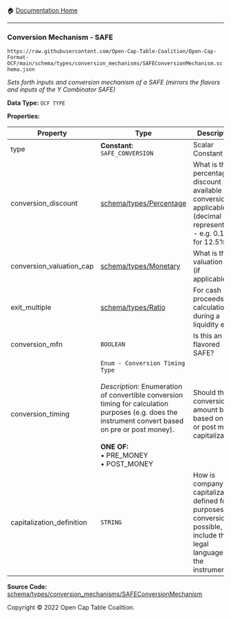 :house: [Documentation Home](../../../../README.md)

---

### Conversion Mechanism - SAFE

`https://raw.githubusercontent.com/Open-Cap-Table-Coalition/Open-Cap-Format-OCF/main/schema/types/conversion_mechanisms/SAFEConversionMechanism.schema.json`

_Sets forth inputs and conversion mechanism of a SAFE (mirrors the flavors and inputs of the Y Combinator SAFE)_

**Data Type:** `OCF TYPE`

**Properties:**

| Property                  | Type                                                                                                                                                                                                                                                           | Description                                                                                                                    | Required   |
| ------------------------- | -------------------------------------------------------------------------------------------------------------------------------------------------------------------------------------------------------------------------------------------------------------- | ------------------------------------------------------------------------------------------------------------------------------ | ---------- |
| type                      | **Constant:** `SAFE_CONVERSION`                                                                                                                                                                                                                                | Scalar Constant                                                                                                                | `REQUIRED` |
| conversion_discount       | [schema/types/Percentage](../Percentage.md)                                                                                                                                                                                                                    | What is the percentage discount available upon conversion, if applicable? (decimal representation - e.g. 0.125 for 12.5%)      | -          |
| conversion_valuation_cap  | [schema/types/Monetary](../Monetary.md)                                                                                                                                                                                                                        | What is the valuation cap (if applicable)?                                                                                     | -          |
| exit_multiple             | [schema/types/Ratio](../Ratio.md)                                                                                                                                                                                                                              | For cash proceeds calculation during a liquidity event.                                                                        | -          |
| conversion_mfn            | `BOOLEAN`                                                                                                                                                                                                                                                      | Is this an MFN flavored SAFE?                                                                                                  | `REQUIRED` |
| conversion_timing         | `Enum - Conversion Timing Type`</br></br>_Description:_ Enumeration of convertible conversion timing for calculation purposes (e.g. does the instrument convert based on pre or post money).</br></br>**ONE OF:** </br>&bull; PRE_MONEY </br>&bull; POST_MONEY | Should the conversion amount be based on pre or post money capitalization                                                      | `REQUIRED` |
| capitalization_definition | `STRING`                                                                                                                                                                                                                                                       | How is company capitalization defined for purposes of conversion? If possible, include the legal language from the instrument. | -          |

**Source Code:** [schema/types/conversion_mechanisms/SAFEConversionMechanism](../../../../../schema/types/conversion_mechanisms/SAFEConversionMechanism.schema.json)

Copyright © 2022 Open Cap Table Coalition.
